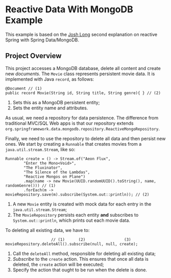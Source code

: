# Reactive Data With MongoDB Example
This example is based on the [Josh Long](https://www.youtube.com/watch?v=zVNIZXf4BG8) second explanation on reactive Spring with Spring Data/MongoDB.

## Project Overview
This project accesses a MongoDB database, delete all content and create new _documents_. The `Movie` class represents persistent movie data. It is implemented with Java `record`, as follows:

```
@Document // (1)
public record Movie(String id, String title, String genre){ } // (2)
```

1. Sets this as a MongoDB persistent entity;
2. Sets the entity name and attributes.

As usual, we need a repository for data persistence. The difference from traditional MVC/SQL Web apps is that our repository extends `org.springframework.data.mongodb.repository.ReactiveMongoRepository`. 

Finally, we need to use the repository to delete all data and then persist new ones. We start by creating a `Runnable` that creates movies from a `java.util.stream.Stream`, like so:

```
Runnable create = () -> Stream.of("Aeon Flux",
        "Enter the Mono<Void>",
        "The Fluxinator",
        "The Silence of the Lambdas",
        "Reactive Mongos on Plane")
        .map(name -> new Movie(UUID.randomUUID().toString(), name, randomGenre())) // (1)
        .forEach(m -> movieRepository.save(m).subscribe(System.out::println)); // (2)
```

1. A new `Movie` entity is created with mock data for each entry in the `java.util.stream.Stream`;
2. The `MovieRepository` persists each entity **and** subscribes to `System.out::println`, which prints out each movie data.

To deleting all existing data, we have to:

```
                    // (1)      (2)                 (3)
movieRepository.deleteAll().subscribe(null, null, create);
```

1. Call the `deleteAll` method, responsible for deleting all existing data;
2. _Subscribe_ to the `create` action. This ensures that once all data is deleted, the `create` action will be executed;
3. Specify the action that ought to be run when the delete is done.
